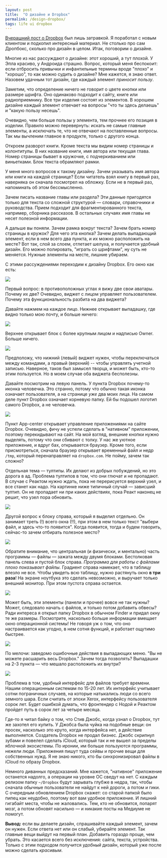 ```yaml
---
layout: post
title:  "О дизайне и Dropbox"
permalink: /design-dropbox/
tags: life ui dropbox
---
```


[Вчерашний пост о Dropbox](/dropbox-ui/) был лишь затравкой. Я поработал с новым
клиентом и подкопил интересный материал. Не столько про сам Дропбокс, сколько
про дизайн в целом. Итак, поговорим о дизайне.

Многие из нас рассуждают о дизайне: этот хороший, а тут плохой. У Эпла красиво,
у Андроида страшно. Вопрос, который меня беспокоит: если отбросить привычки и
инфантильные термины вроде "плохо" и "хорошо", то как можно судить о дизайне?
Мне кажется, я знаю ответ. Назовем удачным тот дизайн, где каждый элемент
*приносит пользу*.

Заметим, что определение ничего не говорит о цвете кнопки или размере
шрифта. Оно одинаково подходит к сайту, книге или радиоприемнику. Все три
изделия состоят из элементов. В хорошем дизайне каждый элемент отвечает на
вопросы "что ты здесь делаешь" и "какую пользу несешь".

<!-- more -->

Очевидно, чем больше пользы у элемента, тем прочнее его позиция в
изделии. Правило можно перевернуть: искать не самые главные элементы, а
исключать те, что не отвечают на поставленные вопросы. Так мы вычленим главное в
продукте, только с другого конца.

Откроем разворот книги. Кроме текста мы видим номер страницы и колонтитулы. В
них название книги, имя автора или текущая глава. Номер страницы бывает в
кружочке, с подчеркиванием или виньетками. Блок текста обрамляют рамки.

У меня много вопросов к такому дизайну. Зачем указывать имя автора или книги на
каждой странице? Если читатель взял книгу в первый раз, наверняка он сначала
посмотрел на обложку. Если не в первый раз, напоминать об этом бессмысленно.

Зачем писать название главы или раздела? Эти данные пригодятся только для текста
со сложной структурой — словари, справочники и руководства. Прием подходит для
фрагментированного текста, например, сборника рассказов. В остальных случаях имя
главы не несет полезной информации.

А дальше вы поняли. Зачем рамка вокруг текста? Зачем брать номер страницы в
кружок? Для чего эта кнопка? Зачем делать выпадающий элемент, если в нем всего
два пункта, и их можно расположить на месте? Вот так, слой за слоем, отлетает
шелуха, и получается удобный дизайн. Его можно полировать, "играть со шрифтами",
ну суть не меняется. Нужные элементы на месте, лишние убираем.

С этими рассуждениями переходим к дизайну Dropbox. Его окно как есть:

![](https://user-images.githubusercontent.com/1059232/86610024-6c965a00-bfb5-11ea-8080-df0e297a5b4e.png)

Первый вопрос: в противоположных углах я вижу две свои аватары. Почему их две?
Очевидно, виджет с лицом управляет пользователем. Почему эта функциональность
разбита на два виджета?

Давайте нажмем на каждое лицо. Нижнее открывает выпадашку, где видно только мою
почту, и больше ничего:

![](https://user-images.githubusercontent.com/1059232/86782374-a6279d80-c067-11ea-858f-945dc83b0411.png)

Верхнее открывает блок с более крупным лицом и надписью Owner. Больше ничего.

![](https://user-images.githubusercontent.com/1059232/86782369-a4f67080-c067-11ea-9211-737c51e8be4a.png)

Предположу, что нижний (левый) виджет нужен, чтобы переключаться между
командами, а правый (верхний) -- чтобы управлять учетной записью. Наверное,
таков был замысел творца, и может быть, кто-то этим пользуется. Но в моем случае
оба виджета бесполезны.

Давайте посмотрим на левую панель. У пункта Dropbox почему-то иконка
человечка. Это странно, потому что обычно такая иконка означает пользователя, а
на странице *уже* два моих лица. На самом деле пункт Dropbox означает корневую
папку. Ей бы подошел логотип самого Dropbox, а не человечка.

![](https://user-images.githubusercontent.com/1059232/86783093-8cd32100-c068-11ea-9a94-d46be2751fd3.png)

Пункт App-center открывает управление приложениями на сайте Dropbox. Очевидно,
фичу не успели сделать в "нативном" приложении, поэтому перекидывают на сайт. На
мой взгляд, внешние кнопки нужно выделять, потому что они сбивают с толку. У нас
же уютное приложение, и вдруг бах, открывается браузер. Кроме того, если
присмотреться, сначала браузер открывает временный файл и недр `/tmp`, который
перенаправляет на `dropbox.com`. Не пойму, зачем так сложно?

Отдельная тема — тултипы. Их делают из добрых побуждений, но это дорога в
ад. Проблема тултипов в том, что они глючат и не пропадают. В случае с Реактом
нужно ждать, пока не перерисуется верхний узел, и все станет как надо. На
картинке ниже типичный случай — зависший тултип. Он не пропадает ни при каких
действиях, пока Реакт наконец не решит, что узел пора обновить.

![](https://user-images.githubusercontent.com/1059232/86782362-a32cad00-c067-11ea-9605-47444487846d.png)

Другой вопрос к блоку справа, который я выделил отдельно. Он занимает треть (!)
всего окна (!!), при этом в нем только текст "выбери файл, и здесь что-то
появится". Когда появится, тогда и будем говорить, сейчас-то зачем отбирать
полезное место?

![](https://user-images.githubusercontent.com/1059232/86783301-cc9a0880-c068-11ea-9aa2-4246c9d240f8.png)

Обратите внимание, что центральная (и физически, и ментально) часть программы —
файлы — зажата между двумя блоками. Бестолковая панель слева и пустой блок
справа. *Программа для работы с файлами плохо показывает файлы.* Градиент справа
намекает, что в таблицу влезло не все. Чтобы увидеть всю таблицу, нужно
растянуть окно **в три раза**! На экране ноутбука это сделать невозможно, и
выручает только внешний монитор. При этом пустота справа остается.

![](https://user-images.githubusercontent.com/1059232/86782376-a6279d80-c067-11ea-8be4-9f0a301587ed.png)

Может быть, эти элементы (панели и прочее) вовсе не так нужны? Может, следовало
начать с файлов, и только потом добавить обвесы? Ради интереса я открыл папку
Dropbox в обычном Finder и придал окну те же размеры. Посмотрите, насколько
больше информации вмещает окно операционной системы! Не говоря уж о том, что оно
настраивается как угодно, в нем сотня функций, и работает ощутимо быстрее.

![](https://user-images.githubusercontent.com/1059232/86782380-a6c03400-c067-11ea-8d85-e0ccd74cea27.png)

По мелочи: заведомо ошибочные действия в выпадающих меню. "Вы не можете
расшарить весь Dropbox." Зачем тогда позволять? Выпадашки на 2-3 пункта — что
мешало расположить их внутри?

![](https://user-images.githubusercontent.com/1059232/86783536-1c78cf80-c069-11ea-95f4-69f301737cea.png)

Проблема в том, удобный интерфейс для файлов требует времени. Нашим операционным
системам по 15-20 лет. Их интерфейс учитывает сотни пограничных случаев, на
которые натыкались люди со всего земного шара. Если считать от эпохи Xerox,
интерфейсу пользователя сорок лет. Будет ошибкой думать, что фронтендер с Нодой
и Реактом пройдет путь в сорок лет за четыре месяца.

Где-то я читал байку о том, что Стив Джобс, когда узнал о Dropbox, тут же
захотел его купить. У Джобса была чуйка на подобные вещи: он просек, насколько
это круто, когда интерфейса нет, а действие выполняется. Создатель Dropbox не
продал бизнес. Джобс скрипнул зубами и повелел сделать iCloud, который так и не
вышел за пределы яблочной экосистемы. По иронии, им больше пользуются программы,
нежели люди. Приложения пишут туда сейвы и прочие вещи для собственных нужд. Я
не знаю никого, кто бы синхронизировал файлы в iCloud по образу Dropbox.

Немного диванных предсказаний. Мне кажется, "нативное" приложение останется
надолго, а операции на уровне ОС сведут на нет. С каждым релизом папку
`~/Dropbox` будут зарывать глубже в недра, так, чтобы сначала обычные
пользователи не найдут к ней дороги, а потом и гики. С очередным обновлением
Dropbox скажет: со старой папкой было пипец как неудобно, поэтому вот вам
удобное приложение. И лишний гигабайт места, чтобы не жаловались. Тем, кто не
обновится, попарят мозг, а потом обновят насильно — и никакие посты на Медиуме
не помогут.

**Вывод:** если вы делаете дизайн, спрашивайте каждый элемент, зачем он
нужен. Если ответа нет или он слабый, убирайте элемент. Так главные вещи выйдут
на первый план. Добавить гораздо проще, чем убрать. Это касается всего без
исключения: сайта, текста, устройства. Только с этим подходом получится *удобный*
дизайн, который уже после можно сделать *красивым*.
